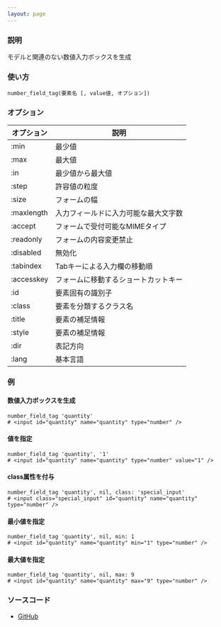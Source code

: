 ```yaml
---
layout: page
---
```

### 説明
モデルと関連のない数値入力ボックスを生成

### 使い方
    number_field_tag(要素名 [, value値, オプション])

### オプション

オプション      | 説明
---------- | ------------------
:min       | 最少値
:max       | 最大値
:in        | 最少値から最大値
:step      | 許容値の粒度
:size      | フォームの幅
:maxlength | 入力フィールドに入力可能な最大文字数
:accept    | フォームで受付可能なMIMEタイプ
:readonly  | フォームの内容変更禁止
:disabled  | 無効化
:tabindex  | Tabキーによる入力欄の移動順
:accesskey | フォームに移動するショートカットキー
:id        | 要素固有の識別子
:class     | 要素を分類するクラス名
:title     | 要素の補足情報
:style     | 要素の補足情報
:dir       | 表記方向
:lang      | 基本言語

### 例
#### 数値入力ボックスを生成
    number_field_tag 'quantity'
    # <input id="quantity" name="quantity" type="number" />

#### 値を指定
    number_field_tag 'quantity', '1'
    # <input id="quantity" name="quantity" type="number" value="1" />

#### class属性を付与
    number_field_tag 'quantity', nil, class: 'special_input'
    # <input class="special_input" id="quantity" name="quantity" type="number" />

#### 最小値を指定
    number_field_tag 'quantity', nil, min: 1
    # <input id="quantity" name="quantity" min="1" type="number" />

#### 最大値を指定
    number_field_tag 'quantity', nil, max: 9
    # <input id="quantity" name="quantity" max="9" type="number" />

### ソースコード
* [GitHub](https://github.com/rails/rails/blob/f33d52c95217212cbacc8d5e44b5a8e3cdc6f5b3/actionview/lib/action_view/helpers/form_tag_helper.rb#L802)